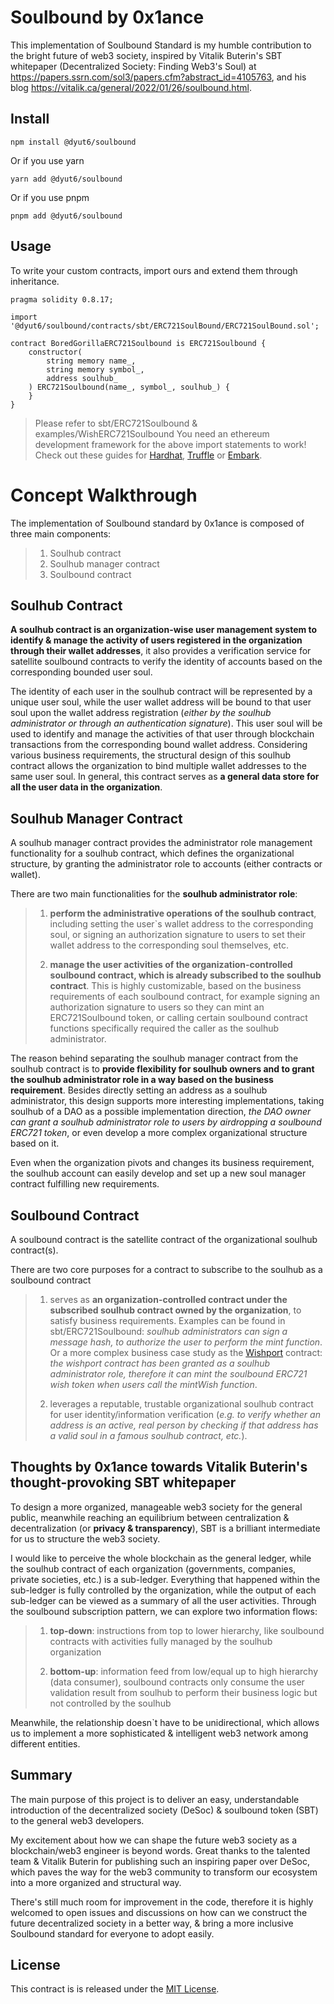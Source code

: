 # Soulbound by 0x1ance

This implementation of Soulbound Standard is my humble contribution to the bright future of web3 society, inspired by Vitalik Buterin's SBT whitepaper (Decentralized Society: Finding Web3's Soul) at https://papers.ssrn.com/sol3/papers.cfm?abstract_id=4105763, and his blog https://vitalik.ca/general/2022/01/26/soulbound.html.

## Install

```
npm install @dyut6/soulbound
```

Or if you use yarn

```
yarn add @dyut6/soulbound
```
Or if you use pnpm

```
pnpm add @dyut6/soulbound
```

## Usage

To write your custom contracts, import ours and extend them through inheritance.

```solidity
pragma solidity 0.8.17;

import '@dyut6/soulbound/contracts/sbt/ERC721SoulBound/ERC721SoulBound.sol';

contract BoredGorillaERC721Soulbound is ERC721Soulbound {
    constructor(
        string memory name_,
        string memory symbol_,
        address soulhub_
    ) ERC721Soulbound(name_, symbol_, soulhub_) {
    }
}
```

> Please refer to sbt/ERC721Soulbound & examples/WishERC721Soulbound
> You need an ethereum development framework for the above import statements to work! Check out these guides for [Hardhat], [Truffle] or [Embark].

# Concept Walkthrough

The implementation of Soulbound standard by 0x1ance is composed of three main components:

> 1. Soulhub contract
> 2. Soulhub manager contract
> 3. Soulbound contract

## Soulhub Contract

**A soulhub contract is an organization-wise user management system to identify & manage the activity of users registered in the organization through their wallet addresses**, it also provides a verification service for satellite soulbound contracts to verify the identity of accounts based on the corresponding bounded user soul.

The identity of each user in the soulhub contract will be represented by a unique user soul, while the user wallet address will be bound to that user soul upon the wallet address registration (_either by the soulhub administrator or through an authentication signature_). This user soul will be used to identify and manage the activities of that user through blockchain transactions from the corresponding bound wallet address. Considering various business requirements, the structural design of this soulhub contract allows the organization to bind multiple wallet addresses to the same user soul. In general, this contract serves as **a general data store for all the user data in the organization**.

## Soulhub Manager Contract

A soulhub manager contract provides the administrator role management functionality for a soulhub contract, which defines the organizational structure, by granting the administrator role to accounts (either contracts or wallet). 

There are two main functionalities for the **soulhub administrator role**:

> 1. **perform the administrative operations of the soulhub contract**, including setting the user`s wallet address to the corresponding soul, or signing an authorization signature to users to set their wallet address to the corresponding soul themselves, etc.
> 
> 2. **manage the user activities of the organization-controlled soulbound contract, which is already subscribed to the soulhub contract**. This is highly customizable, based on the business requirements of each soulbound contract, for example signing an authorization signature to users so they can mint an ERC721Soulbound token, or calling certain soulbound contract functions specifically required the caller as the soulhub administrator.

The reason behind separating the soulhub manager contract from the soulhub contract is to **provide flexibility for soulhub owners and to grant the soulhub administrator role in a way based on the business requirement**. Besides directly setting an address as a soulhub administrator, this design supports more interesting implementations, taking soulhub of a DAO as a possible implementation direction, _the DAO owner can grant a soulhub administrator role to users by airdropping a soulbound ERC721 token_, or even develop a more complex organizational structure based on it.

Even when the organization pivots and changes its business requirement, the soulhub account can easily develop and set up a new soul manager contract fulfilling new requirements.

## Soulbound Contract

A soulbound contract is the satellite contract of the organizational soulhub contract(s).

There are two core purposes for a contract to subscribe to the soulhub as a soulbound contract

> 1. serves as **an organization-controlled contract under the subscribed soulhub contract owned by the organization**, to satisfy business requirements. Examples can be found in sbt/ERC721Soulbound: _soulhub administrators can sign a message hash, to authorize the user to perform the mint function_. Or a more complex business case study as the [Wishport] contract: _the wishport contract has been granted as a soulhub administrator role, therefore it can mint the soulbound ERC721 wish token when users call the mintWish function_.
> 
> 2. leverages a reputable, trustable organizational soulhub contract for user identity/information verification (_e.g. to verify whether an address is an active, real person by checking if that address has a valid soul in a famous soulhub contract, etc._).

## Thoughts by 0x1ance towards Vitalik Buterin's thought-provoking SBT whitepaper

To design a more organized, manageable web3 society for the general public, meanwhile reaching an equilibrium between centralization & decentralization (or **privacy & transparency**), SBT is a brilliant intermediate for us to structure the web3 society.

I would like to perceive the whole blockchain as the general ledger, while the soulhub contract of each organization (governments, companies, private societies, etc.) is a sub-ledger. Everything that happened within the sub-ledger is fully controlled by the organization, while the output of each sub-ledger can be viewed as a summary of all the user activities. Through the soulbound subscription pattern, we can explore two information flows:

> 1. **top-down**: instructions from top to lower hierarchy, like soulbound contracts with activities fully managed by the soulhub organization
> 
> 2. **bottom-up**: information feed from low/equal up to high hierarchy (data consumer), soulbound contracts only consume the user validation result from soulhub to perform their business logic but not controlled by the soulhub

Meanwhile, the relationship doesn`t have to be unidirectional, which allows us to implement a more sophisticated & intelligent web3 network among different entities.

## Summary

The main purpose of this project is to deliver an easy, understandable introduction of the decentralized society (DeSoc) & soulbound token (SBT) to the general web3 developers.

My excitement about how we can shape the future web3 society as a blockchain/web3 engineer is beyond words. Great thanks to the talented team & Vitalik Buterin for publishing such an inspiring paper over DeSoc, which paves the way for the web3 community to transform our ecosystem into a more organized and structural way.

There's still much room for improvement in the code, therefore it is highly welcomed to open issues and discussions on how can we construct the future decentralized society in a better way, &
bring a more inclusive Soulbound standard for everyone to adopt easily.

## License

This contract is is released under the [MIT License](LICENSE).

[Truffle]: https://truffleframework.com/docs/truffle/quickstart
[Embark]: https://embark.status.im/docs/quick_start.html
[Hardhat]: https://hardhat.org/hardhat-runner/docs/getting-started
[Wishport]: https://github.com/0x1ance/wishport.git